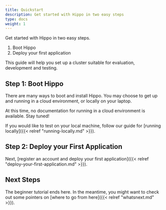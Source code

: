 ```yaml
---
title: Quickstart
description: Get started with Hippo in two easy steps
type: docs
weight: 1
---
```


Get started with Hippo in two easy steps.

1. Boot Hippo
1. Deploy your first application

This guide will help you set up a cluster suitable for evaluation, development
and testing.

## Step 1: Boot Hippo

There are many ways to boot and install Hippo. You may choose to get up and
running in a cloud environment, or locally on your laptop.

At this time, no documentation for running in a cloud environment is available.
Stay tuned!

If you would like to test on your local machine, follow our guide for [running
locally]({{< relref "running-locally.md" >}}).

## Step 2: Deploy your First Application

Next, [register an account and deploy your first
application]({{< relref "deploy-your-first-application.md" >}}).

## Next Steps

The beginner tutorial ends here. In the meantime, you might want to check out
some pointers on [where to go from here]({{< relref "whatsnext.md" >}}).
